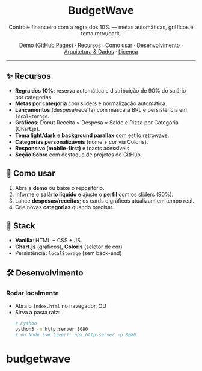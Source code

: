 <h1 align="center">BudgetWave</h1>
<p align="center">Controle financeiro com a regra dos 10% — metas automáticas, gráficos e tema retro/dark.</p>

<p align="center">
  <a href="https://lucasmotoso.github.io/budgetwave/">Demo (GitHub Pages)</a> ·
  <a href="#-recursos">Recursos</a> ·
  <a href="#-como-usar">Como usar</a> ·
  <a href="#-desenvolvimento">Desenvolvimento</a> ·
  <a href="#-arquitetura--dados">Arquitetura & Dados</a> ·
  <a href="#-licença">Licença</a>
</p>

---

## ✨ Recursos
- **Regra dos 10%**: reserva automática e distribuição de 90% do salário por categorias.
- **Metas por categoria** com sliders e normalização automática.
- **Lançamentos** (despesa/receita) com máscara BRL e persistência em `localStorage`.
- **Gráficos**: Donut Receita × Despesa × Saldo e Pizza por Categoria (Chart.js).
- **Tema light/dark** e **background parallax** com estilo retrowave.
- **Categorias personalizáveis** (nome + cor via Coloris).
- **Responsivo (mobile-first)** e toasts acessíveis.
- **Seção Sobre** com destaque de projetos do GitHub.

## 🚀 Como usar
1. Abra a **demo** ou baixe o repositório.
2. Informe o **salário líquido** e ajuste o **perfil** com os sliders (90%).
3. Lance **despesas/receitas**; os cards e gráficos atualizam em tempo real.
4. Crie novas **categorias** quando precisar.

## 🧰 Stack
- **Vanilla**: HTML + CSS + JS
- **Chart.js** (gráficos), **Coloris** (seletor de cor)
- Persistência: `localStorage` (sem back-end)

## 🛠 Desenvolvimento
### Rodar localmente
- Abra o `index.html` no navegador, OU
- Sirva a pasta raiz:
  ```bash
  # Python
  python3 -m http.server 8080
  # ou Node (se tiver): npx http-server -p 8080
# budgetwave
